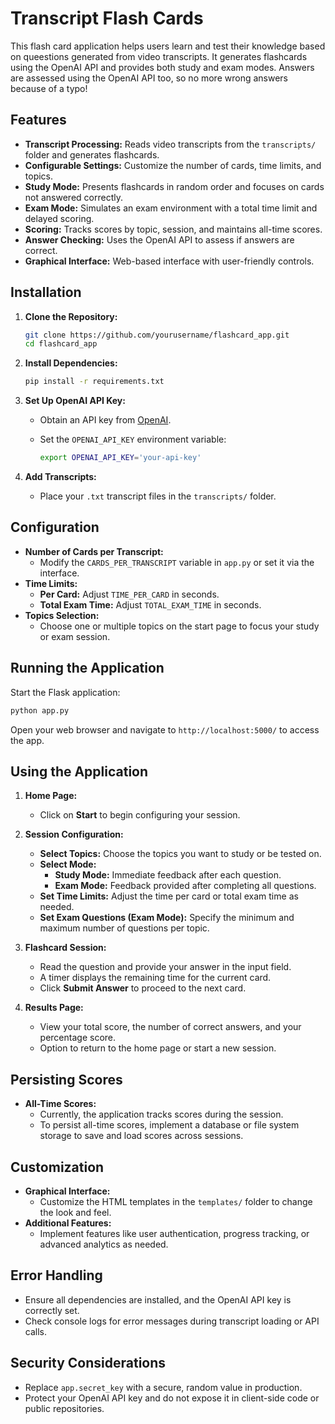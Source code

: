 # Transcript Flash Cards

This flash card application helps users learn and test their knowledge based on queestions generated from video transcripts. It generates flashcards using the OpenAI API and provides both study and exam modes. Answers are assessed using the OpenAI API too, so no more wrong answers because of a typo!

## Features

- **Transcript Processing:** Reads video transcripts from the `transcripts/` folder and generates flashcards.
- **Configurable Settings:** Customize the number of cards, time limits, and topics.
- **Study Mode:** Presents flashcards in random order and focuses on cards not answered correctly.
- **Exam Mode:** Simulates an exam environment with a total time limit and delayed scoring.
- **Scoring:** Tracks scores by topic, session, and maintains all-time scores.
- **Answer Checking:** Uses the OpenAI API to assess if answers are correct.
- **Graphical Interface:** Web-based interface with user-friendly controls.

## Installation

1. **Clone the Repository:**

   ```bash
   git clone https://github.com/yourusername/flashcard_app.git
   cd flashcard_app
   ```

2. **Install Dependencies:**

   ```bash
   pip install -r requirements.txt
   ```

3. **Set Up OpenAI API Key:**

   - Obtain an API key from [OpenAI](https://openai.com/).
   - Set the `OPENAI_API_KEY` environment variable:

     ```bash
     export OPENAI_API_KEY='your-api-key'
     ```

4. **Add Transcripts:**

   - Place your `.txt` transcript files in the `transcripts/` folder.

## Configuration

- **Number of Cards per Transcript:**
  - Modify the `CARDS_PER_TRANSCRIPT` variable in `app.py` or set it via the interface.
- **Time Limits:**
  - **Per Card:** Adjust `TIME_PER_CARD` in seconds.
  - **Total Exam Time:** Adjust `TOTAL_EXAM_TIME` in seconds.
- **Topics Selection:**
  - Choose one or multiple topics on the start page to focus your study or exam session.

## Running the Application

Start the Flask application:

```bash
python app.py
```

Open your web browser and navigate to `http://localhost:5000/` to access the app.

## Using the Application

1. **Home Page:**
   - Click on **Start** to begin configuring your session.

2. **Session Configuration:**
   - **Select Topics:** Choose the topics you want to study or be tested on.
   - **Select Mode:**
     - **Study Mode:** Immediate feedback after each question.
     - **Exam Mode:** Feedback provided after completing all questions.
   - **Set Time Limits:** Adjust the time per card or total exam time as needed.
   - **Set Exam Questions (Exam Mode):** Specify the minimum and maximum number of questions per topic.

3. **Flashcard Session:**
   - Read the question and provide your answer in the input field.
   - A timer displays the remaining time for the current card.
   - Click **Submit Answer** to proceed to the next card.

4. **Results Page:**
   - View your total score, the number of correct answers, and your percentage score.
   - Option to return to the home page or start a new session.

## Persisting Scores

- **All-Time Scores:**
  - Currently, the application tracks scores during the session.
  - To persist all-time scores, implement a database or file system storage to save and load scores across sessions.

## Customization

- **Graphical Interface:**
  - Customize the HTML templates in the `templates/` folder to change the look and feel.
- **Additional Features:**
  - Implement features like user authentication, progress tracking, or advanced analytics as needed.

## Error Handling

- Ensure all dependencies are installed, and the OpenAI API key is correctly set.
- Check console logs for error messages during transcript loading or API calls.

## Security Considerations

- Replace `app.secret_key` with a secure, random value in production.
- Protect your OpenAI API key and do not expose it in client-side code or public repositories.



